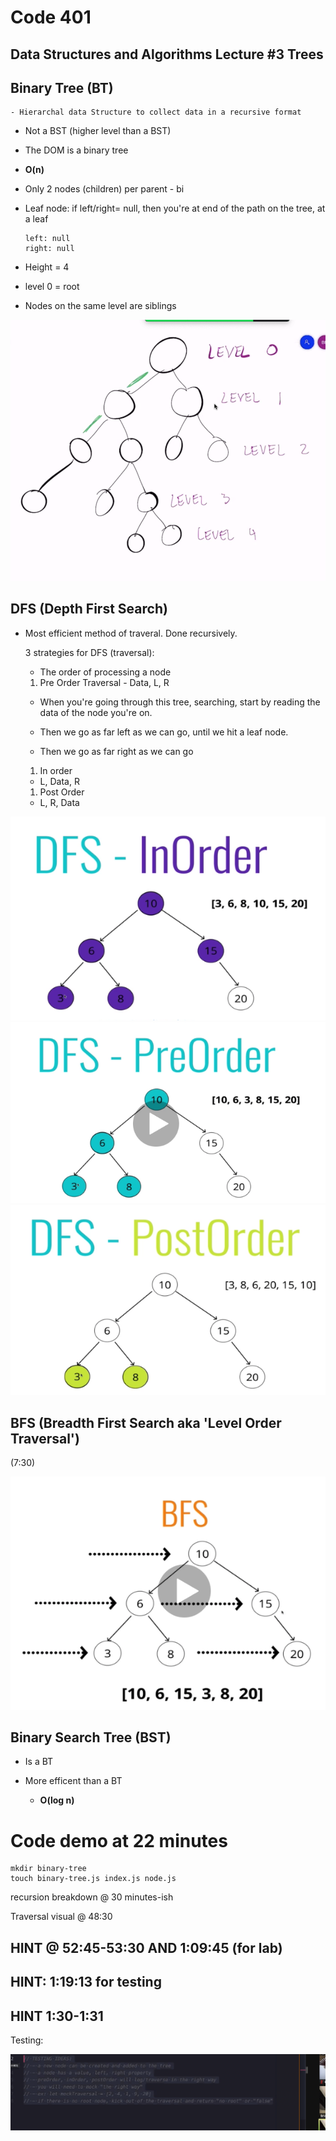 # Code 401

## Data Structures and Algorithms Lecture #3 Trees

## Binary Tree (BT)

    - Hierarchal data Structure to collect data in a recursive format

- Not a BST (higher level than a BST)

- The DOM is a binary tree

- **O(n)**

- Only 2 nodes (children) per parent - bi

- Leaf node: if left/right= null, then you're at end of the path on the tree, at a leaf

      left: null
      right: null

- Height = 4
- level 0 = root
- Nodes on the same level are siblings

![](./assets/2021-05-07-14-17-23.png)

## DFS (Depth First Search)

- Most efficient method of traveral. Done recursively.

  3 strategies for DFS (traversal):

  - The order of processing a node

  1. Pre Order Traversal - Data, L, R

  - When you're going through this tree, searching, start by reading the data of the node you're on.

  - Then we go as far left as we can go, until we hit a leaf node.

  - Then we go as far right as we can go

  1. In order

  - L, Data, R

  1. Post Order

  - L, R, Data

![](./assets/2021-05-11-13-38-11.png)
![](./assets/2021-05-11-13-37-27.png)
![](./assets/2021-05-11-13-37-48.png)

## BFS (Breadth First Search aka 'Level Order Traversal')

  (7:30)

![](./assets/2021-05-11-13-35-19.png)

## Binary Search Tree (BST)

- Is a BT

- More efficent than a BT

  - **O(log n)**

# Code demo at 22 minutes

    mkdir binary-tree
    touch binary-tree.js index.js node.js 

recursion breakdown @ 30 minutes-ish

Traversal visual @ 48:30

## HINT @ 52:45-53:30 AND 1:09:45 (for lab)

## HINT: 1:19:13 for testing

## HINT 1:30-1:31

Testing:

![](./assets/2021-05-07-15-48-19.png)
